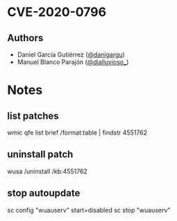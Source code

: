 # CVE-2020-0796

## Authors
  * Daniel García Gutiérrez ([@danigargu](https://twitter.com/danigargu))
  * Manuel Blanco Parajón ([@dialluvioso_](https://twitter.com/dialluvioso_))

# Notes

## list patches
wmic qfe list brief /format:table | findstr 4551762

## uninstall patch
wusa /uninstall /kb:4551762

## stop autoupdate
sc config "wuauserv" start=disabled
sc stop "wuauserv"


